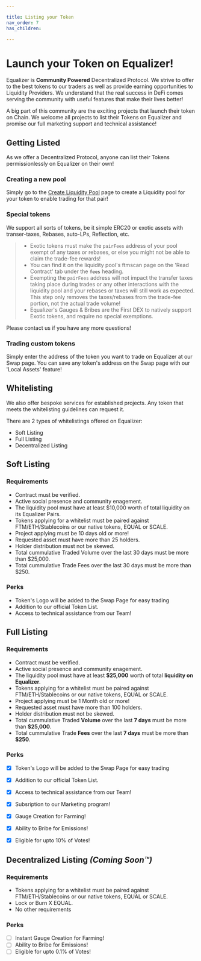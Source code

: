 ```yaml
---

title: Listing your Token
nav_order: 7
has_children:

---
```


# Launch your Token on Equalizer!

Equalizer is **Community Powered** Decentralized Protocol. We strive to offer to the best tokens to our traders as well as provide earning opportunities to Liquidity Providers. We understand that the real success in DeFi comes serving the community with useful features that make their lives better!

A big part of this community are the exciting projects that launch their token on Chain. We welcome all projects to list their Tokens on Equalizer and promise our full marketing support and technical assistance!

## Getting Listed
As we offer a Decentralized Protocol, anyone can list their Tokens permissionlessly on Equalizer on their own!

### Creating a new pool
Simply go to the [Create Liquidity Pool](https://equalizer.exchange/liqiudity/create) page to create a Liquidity pool for your token to enable trading for that pair!

### Special tokens
We support all sorts of tokens, be it simple ERC20 or exotic assets with transer-taxes, Rebases, auto-LPs, Reflection, etc.

> - Exotic tokens must make the `pairFees` address of your pool exempt of any taxes or rebases, or else you might not be able to claim the trade-fee rewards!
> - You can find it on the liquidity pool's ftmscan page on the 'Read Contract' tab under the **`fees`** heading.
> - Exempting the `pairFees` address will not impact the transfer taxes taking place during trades or any other interactions with the liquidity pool and your rebases or taxes will still work as expected. This step only removes the taxes/rebases from the trade-fee portion, not the actual trade volume!
> - Equalizer's Gauges & Bribes are the First DEX to natively support Exotic tokens, and require no special exemptions.

Please contact us if you have any more questions!

### Trading custom tokens
Simply enter the address of the token you want to trade on Equalizer at our Swap page. You can save any token's address on the Swap page with our 'Local Assets' feature!

## Whitelisting
We also offer bespoke services for established projects. Any token that meets the whitelisting guidelines can request it.

There are 2 types of whitelistings offered on Equalizer:

- Soft Listing
- Full Listing
- Decentralized Listing

## Soft Listing

### Requirements
- Contract must be verified.
- Active social presence and community enagement.
- The liquidity pool must have at least $10,000 worth of total liquidity on its Equalizer Pairs.
- Tokens applying for a whitelist must be paired against FTM/ETH/Stablecoins or our native tokens, EQUAL or SCALE.
- Project applying must be 10 days old or more!
- Requested asset must have more than 25 holders.
- Holder distribution must not be skewed.
- Total cummulative Traded Volume over the last 30 days must be more than $25,000.
- Total cummulative Trade Fees over the last 30 days must be more than $250.

### Perks
- Token's Logo will be added to the Swap Page for easy trading
- Addition to our official Token List.
- Access to technical assistance from our Team!

## Full Listing

### Requirements
- Contract must be verified.
- Active social presence and community enagement.
- The liquidity pool must have at least **$25,000** worth of total **liquidity on Equalizer**.
- Tokens applying for a whitelist must be paired against FTM/ETH/Stablecoins or our native tokens, EQUAL or SCALE.
- Project applying must be 1 Month old or more!
- Requested asset must have more than 100 holders.
- Holder distribution must not be skewed.
- Total cummulative Traded **Volume** over the last **7 days** must be more than **$25,000**.
- Total cummulative Trade **Fees** over the last **7 days** must be more than **$250**.

### Perks
- [x] Token's Logo will be added to the Swap Page for easy trading
- [x] Addition to our official Token List.
- [x] Access to technical assistance from our Team!
- [x] Subsription to our Marketing program!
- [x] Gauge Creation for Farming!
- [x] Ability to Bribe for Emissions!
- [x] Eligible for upto 10% of Votes!


## Decentralized Listing *(Coming Soon™)*

### Requirements
- Tokens applying for a whitelist must be paired against FTM/ETH/Stablecoins or our native tokens, EQUAL or SCALE.
- Lock or Burn X EQUAL.
- No other requirements

### Perks
- [ ] Instant Gauge Creation for Farming!
- [ ] Ability to Bribe for Emissions!
- [ ] Eligible for upto 0.1% of Votes!